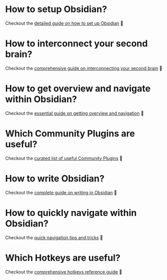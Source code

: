 # How to setup Obsidian?

Checkout the [detailed guide on how to set up Obsidian](how/setup.md) 🚀

# How to interconnect your second brain?

Checkout the [comprehensive guide on interconnecting your second brain](how/interconnect.md) 🚀

# How to get overview and navigate within Obsidian?

Checkout the [essential guide on getting overview and navigation](how/overview.md) 🚀

# Which Community Plugins are useful?

Checkout the [curated list of useful Community Plugins](how/plugins.md) 🚀

# How to write Obsidian?

Checkout the [complete guide on writing in Obsidian](how/writing.md) 🚀

# How to quickly navigate within Obsidian?

Checkout the [quick navigation tips and tricks](how/navigation.md) 🚀

# Which Hotkeys are useful?

Checkout the [comprehensive hotkeys reference guide](how/hotkeys.md) 🚀

